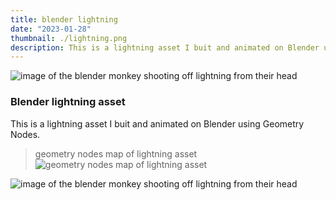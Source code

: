 ```yaml
---
title: blender lightning
date: "2023-01-28"
thumbnail: ./lightning.png
description: This is a lightning asset I buit and animated on Blender using Geometry Nodes.
---
```


![image of the blender monkey shooting off lightning from their head](https://res.cloudinary.com/soggy-ink-games/image/upload/v1675308134/portfolio/0001-0230_s1ewe7.gif)

### Blender lightning asset

This is a lightning asset I buit and animated on Blender using Geometry Nodes.

> geometry nodes map of lightning asset
> ![geometry nodes map of lightning asset](https://res.cloudinary.com/soggy-ink-games/image/upload/v1675308408/portfolio/geometrynodes_pgznu8.png)

![image of the blender monkey shooting off lightning from their head](https://res.cloudinary.com/soggy-ink-games/image/upload/v1675308396/portfolio/lightningdark_d8lnfk.png)
